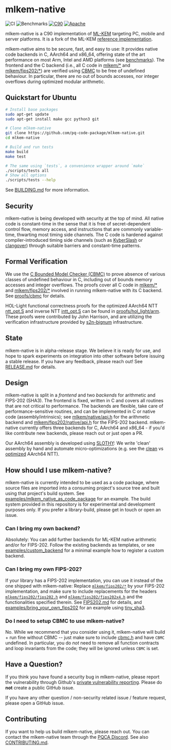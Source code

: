 [//]: # (SPDX-License-Identifier: CC-BY-4.0)

# mlkem-native

![CI](https://github.com/pq-code-package/mlkem-native/actions/workflows/ci.yml/badge.svg)
![Benchmarks](https://github.com/pq-code-package/mlkem-native/actions/workflows/bench.yml/badge.svg)
[![C90](https://img.shields.io/badge/language-C90-blue.svg)](https://web.archive.org/web/20200909074736if_/https://www.pdf-archive.com/2014/10/02/ansi-iso-9899-1990-1/ansi-iso-9899-1990-1.pdf)
[![Apache](https://img.shields.io/badge/license-Apache--2.0-green.svg)](https://www.apache.org/licenses/LICENSE-2.0)

mlkem-native is a C90 implementation of [ML-KEM](https://doi.org/10.6028/NIST.FIPS.203) targeting
PC, mobile and server platforms. It is a fork of the ML-KEM [reference
implementation](https://github.com/pq-crystals/kyber/tree/main/ref).

mlkem-native aims to be secure, fast, and easy to use: It provides native code backends in C, AArch64 and
x86_64, offering state of the art performance on most Arm, Intel and AMD platforms (see
[benchmarks](https://pq-code-package.github.io/mlkem-native/dev/bench/)).
The frontend and the C backend (i.e., all C code in [mlkem/*](mlkem) and [mlkem/fips202/*](mlkem/fips202)) are verified
using [CBMC](https://github.com/diffblue/cbmc) to be free of undefined behaviour. In particular, there are no out of
bounds accesses, nor integer overflows during optimized modular arithmetic.

## Quickstart for Ubuntu

```bash
# Install base packages
sudo apt-get update
sudo apt-get install make gcc python3 git

# Clone mlkem-native
git clone https://github.com/pq-code-package/mlkem-native.git
cd mlkem-native

# Build and run tests
make build
make test

# The same using `tests`, a convenience wrapper around `make`
./scripts/tests all
# Show all options
./scripts/tests --help
```

See [BUILDING.md](BUILDING.md) for more information.

## Security

mlkem-native is being developed with security at the top of mind. All native code is constant-time in the sense that
it is free of secret-dependent control flow, memory access, and instructions that are commonly variable-time,
thwarting most timing side channels.
The C code is hardened against compiler-introduced timing side channels (such as
[KyberSlash](https://kyberslash.cr.yp.to/) or [clangover](https://github.com/antoonpurnal/clangover))
through suitable barriers and constant-time patterns.

## Formal Verification

We use the [C Bounded Model Checker (CBMC)](https://github.com/diffblue/cbmc) to prove absence of various classes of
undefined behaviour in C, including out of bounds memory accesses and integer overflows. The proofs cover
all C code in [mlkem/*](mlkem) and [mlkem/fips202/*](mlkem/fips202) involved in running mlkem-native with its C backend.
See [proofs/cbmc](proofs/cbmc) for details.

HOL-Light functional correctness proofs for the optimized AArch64 NTT [ntt_opt.S](mlkem/native/aarch64/src/ntt_opt.S) and inverse NTT [intt_opt.S](mlkem/native/aarch64/src/intt_opt.S)
can be found in [proofs/hol_light/arm](proofs/hol_light/arm). These proofs were contributed by John Harrison, and are
utilizing the verification infrastructure provided by [s2n-bignum](https://github.com/awslabs/s2n-bignum) infrastructure.

## State

mlkem-native is in alpha-release stage. We believe it is ready for use, and hope to spark experiments on
integration into other software before issuing a stable release. If you have any feedback, please reach out! See
[RELEASE.md](RELEASE.md) for details.

## Design

mlkem-native is split in a _frontend_ and two _backends_ for arithmetic and FIPS-202 (SHA3). The frontend is
fixed, written in C and covers all routines that are not critical to performance. The backends are flexible, take care of
performance-sensitive routines, and can be implemented in C or native code (assembly/intrinsics); see
[mlkem/native/api.h](mlkem/native/api.h) for the arithmetic backend and
[mlkem/fips202/native/api.h](mlkem/fips202/native/api.h) for the FIPS-202 backend. mlkem-native currently
offers three backends for C, AArch64 and x86_64 - if you'd like contribute new backends, please reach out or just open a
PR.

Our AArch64 assembly is developed using [SLOTHY](https://github.com/slothy-optimizer/slothy): We write
'clean' assembly by hand and automate micro-optimizations (e.g. see the [clean](mlkem/native/aarch64_clean/src/ntt_clean.S)
vs [optimized](mlkem/native/aarch64/src/ntt_opt.S) AArch64 NTT).

## How should I use mlkem-native?

mlkem-native is currently intended to be used as a code package, where source files are imported into a consuming
project's source tree and built using that project's build system. See
[examples/mlkem_native_as_code_package](examples/mlkem_native_as_code_package) for an example. The build system provided
in this repository is for experimental and development purposes only. If you prefer a library-build, please get in touch or open an issue.

### Can I bring my own backend?

Absolutely: You can add further backends for ML-KEM native arithmetic and/or for FIPS-202. Follow the existing backends
as templates, or see [examples/custom_backend](examples/custom_backend) for a minimal example how to register a custom backend.

### Can I bring my own FIPS-202?

If your library has a FIPS-202 implementation, you can use it instead of the one shipped with mlkem-native: Replace
[`mlkem/fips202/*`](mlkem/fips202) by your FIPS-202 implementation, and make sure to include replacements for the headers
[`mlkem/fips202/fips202.h`](mlkem/fips202/fips202.h) and [`mlkem/fips202/fips202x4.h`](mlkem/fips202/fips202x4.h) and the functionalities specified
therein. See [FIPS202.md](FIPS202.md) for details, and
[examples/bring_your_own_fips202](examples/bring_your_own_fips202) for an example using
[tiny_sha3](https://github.com/mjosaarinen/tiny_sha3/).

### Do I need to setup CBMC to use mlkem-native?

No. While we recommend that you consider using it, mlkem-native will build + run fine without CBMC -- just make sure to
include [cbmc.h](mlkem/cbmc.h) and have `CBMC` undefined. In particular, you do _not_ need to remove all function
contracts and loop invariants from the code; they will be ignored unless `CBMC` is set.

## Have a Question?

If you think you have found a security bug in mlkem-native, please report the vulnerability through
Github's [private vulnerability reporting](https://github.com/pq-code-package/mlkem-native/security). Please do **not**
create a public GitHub issue.

If you have any other question / non-security related issue / feature request, please open a GitHub issue.

## Contributing

If you want to help us build mlkem-native, please reach out. You can contact the mlkem-native team
through the [PQCA Discord](https://discord.com/invite/xyVnwzfg5R). See also [CONTRIBUTING.md](CONTRIBUTING.md).
